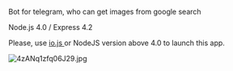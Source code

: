 Bot for telegram, who can get images from google search

Node.js 4.0 / Express 4.2

Please, use [io.js ](https://iojs.org/en/index.html) or NodeJS version above 4.0 to launch this app. 

![4zANq1zfq06J29.jpg](https://bitbucket.org/repo/rzr4zd/images/2727664699-4zANq1zfq06J29.jpg)